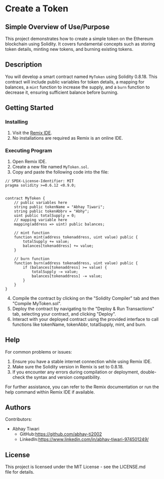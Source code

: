 # Create a Token

## Simple Overview of Use/Purpose

This project demonstrates how to create a simple token on the Ethereum blockchain using Solidity. It covers fundamental concepts such as storing token details, minting new tokens, and burning existing tokens.

## Description

You will develop a smart contract named `MyToken` using Solidity 0.8.18. This contract will include public variables for token details, a mapping for balances, a `mint` function to increase the supply, and a `burn` function to decrease it, ensuring sufficient balance before burning.

## Getting Started

### Installing

1. Visit the [Remix IDE](https://remix.ethereum.org/).
2. No installations are required as Remix is an online IDE.

### Executing Program

1. Open Remix IDE.
2. Create a new file named `MyToken.sol`.
3. Copy and paste the following code into the file:

```solidity
// SPDX-License-Identifier: MIT
pragma solidity >=0.6.12 <0.9.0;


contract MyToken {
    // public variables here
    string public tokenName = "Abhay Tiwari";
    string public tokenAbbrv = "Abhy";
    uint public totalSupply = 0;
    // mapping variable here
    mapping(address => uint) public balances;

    // mint function
    function mint(address tokenaddress, uint value) public {
        totalSupply += value;
        balances[tokenaddress] += value;
    }

    // burn function
    function burn(address tokenaddress, uint value) public {
        if (balances[tokenaddress] >= value) {
            totalSupply -= value;
            balances[tokenaddress] -= value;
        }
    }
}
```
    

4. Compile the contract by clicking on the "Solidity Compiler" tab and then "Compile MyToken.sol".
5. Deploy the contract by navigating to the "Deploy & Run Transactions" tab, selecting your contract, and clicking "Deploy".
6. Interact with your deployed contract using the provided interface to call functions like tokenName, tokenAbbr, totalSupply, mint, and burn.

## Help

For common problems or issues:

1. Ensure you have a stable internet connection while using Remix IDE.
2. Make sure the Solidity version in Remix is set to 0.8.18.
3. If you encounter any errors during compilation or deployment, double-check the syntax and version compatibility.

For further assistance, you can refer to the Remix documentation or run the help command within Remix IDE if available.

## Authors

Contributors:

- Abhay Tiwari 
  - GitHub:https://github.com/abhay-ti2002
  - LinkedIn:https://www.linkedin.com/in/abhay-tiwari-974501249/

## License

This project is licensed under the MIT License - see the LICENSE.md file for details.
